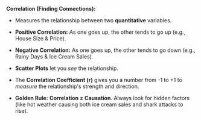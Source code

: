 
**Correlation (Finding Connections):**

- Measures the relationship between two **quantitative** variables.
    
- **Positive Correlation:** As one goes up, the other tends to go up (e.g., House Size & Price).
    
- **Negative Correlation:** As one goes up, the other tends to go down (e.g., Rainy Days & Ice Cream Sales).
    
- **Scatter Plots** let you _see_ the relationship.
    
- The **Correlation Coefficient (r)** gives you a number from -1 to +1 to _measure_ the relationship's strength and direction.
    
- **Golden Rule:** **Correlation ≠ Causation**. Always look for hidden factors (like hot weather causing both ice cream sales and shark attacks to rise).


